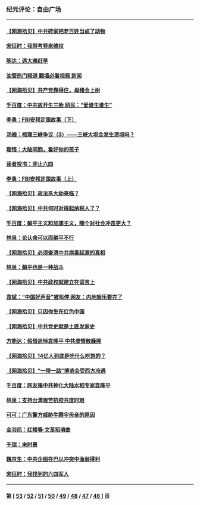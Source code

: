 ### 纪元评论：自由广场
---
#### [【网海拾贝】中共砖家把老百姓当成了动物](../../pages/nsc993/n12993483.md?06040330) 
#### [宋征时：我带考卷来维权](../../pages/nsc993/n12994088.md?06040330) 
#### [陈达：逃大难赶早](../../pages/nsc993/n12993569.md?06040330) 
#### [油管热门频道 翻墙必看视频 新闻](ok?06040330)
#### [【网海拾贝】共产党靠得住，母猪会上树](../../pages/nsc993/n12990730.md?06040330) 
#### [千百度：中共放开生三胎 网民：“爱谁生谁生”](../../pages/nsc993/n12990644.md?06040330) 
#### [李勇：FBI安邦定国故事（下）](../../pages/nsc993/n12987854.md?06040330) 
#### [汤姆：梳理三峡争议（3）——三峡大坝会发生溃坝吗？](../../pages/nsc993/n12989806.md?06040330) 
#### [理悟：大陆同胞，看好你的孩子](../../pages/nsc993/n12989778.md?06040330) 
#### [读者投书：非止六四](../../pages/nsc993/n12989673.md?06040330) 
#### [李勇：FBI安邦定国故事（上）](../../pages/nsc993/n12987749.md?06040330) 
#### [【网海拾贝】政法系大劫来临？](../../pages/nsc993/n12987596.md?06040330) 
#### [【网海拾贝】中共何时对得起纳税人了？](../../pages/nsc993/n12985578.md?06040330) 
#### [千百度：躺平主义和加速主义，哪个对社会冲击更大？](../../pages/nsc993/n12985512.md?06040330) 
#### [林泉：论认命可以而躺平不行](../../pages/nsc993/n12985505.md?06040330) 
#### [【网海拾贝】必须查清中共病毒起源的真相](../../pages/nsc993/n12984276.md?06040330) 
#### [林泉：躺平也是一种战斗](../../pages/nsc993/n12984194.md?06040330) 
#### [【网海拾贝】中共政权就建立在谎言上](../../pages/nsc993/n12981880.md?06040330) 
#### [袁斌：“中国好声音”被叫停 网友：内地娱乐要完了](../../pages/nsc993/n12981826.md?06040330) 
#### [【网海拾贝】只因你生在红色中国](../../pages/nsc993/n12979096.md?06040330) 
#### [【网海拾贝】中共党史就是土匪发家史](../../pages/nsc993/n12976478.md?06040330) 
#### [方能达：假借追悼袁隆平 中共虚情散臊腥](../../pages/nsc993/n12976396.md?06040330) 
#### [【网海拾贝】14亿人到底是吃什么吃饱的？](../../pages/nsc993/n12974125.md?06040330) 
#### [【网海拾贝】“一带一路”博览会受西方冷遇](../../pages/nsc993/n12971787.md?06040330) 
#### [千百度：网友揭中共神化大陆水稻专家袁隆平](../../pages/nsc993/n12971733.md?06040330) 
#### [林泉：支持台湾艰苦抗疫共度时艰](../../pages/nsc993/n12971350.md?06040330) 
#### [可可：广东警方威胁牛腾宇母亲的原因](../../pages/nsc993/n12971100.md?06040330) 
#### [金浴凤：红楼春·文革招魂曲](../../pages/nsc993/n12970354.md?06040330) 
#### [千瑞：末时景](../../pages/nsc993/n12970337.md?06040330) 
#### [魏京生：中共企图在巴以冲突中渔翁得利](../../pages/nsc993/n12970286.md?06040330) 
#### [宋征时：我找到的六四军人](../../pages/nsc993/n12970213.md?06040330) 

---
#### 第 [ [53](./53.md?06040330) / [52](./52.md?06040330) / [51](./51.md?06040330) / [50](./50.md?06040330) / [49](./49.md?06040330) / [48](./48.md?06040330) / [47](./47.md?06040330) / [46](./46.md?06040330) ] 页
